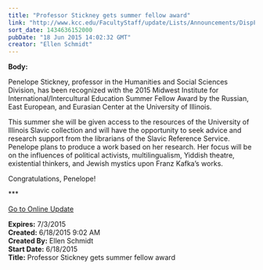```yaml
---
title: "Professor Stickney gets summer fellow award"
link: "http://www.kcc.edu/FacultyStaff/update/Lists/Announcements/DispForm.aspx?ID=1954"
sort_date: 1434636152000
pubDate: "18 Jun 2015 14:02:32 GMT"
creator: "Ellen Schmidt"
---
```


<div><b>Body:</b> <div class="ExternalClass0F16C6F229FD44A4B754ECFFBC7B924A"><p>​Penelope Stickney, professor in the Humanities and Social Sciences Division, has been recognized with the 2015 Midwest Institute for International/Intercultural Education Summer Fellow Award by the Russian, East European, and Eurasian Center at the University of Illinois. </p>
<p>This summer she will be given access to the resources of the University of Illinois Slavic collection and will have the opportunity to seek advice and research support from the librarians of the Slavic Reference Service. Penelope plans to produce a work based on her research. Her focus will be on the influences of political activists, multilingualism, Yiddish theatre, existential thinkers, and Jewish mystics upon Franz Kafka’s works.</p>
<p>Congratulations, Penelope!<br /></p>
<p>***</p>
<p><a href="/update">Go to Online Update</a></p></div></div>
<div><b>Expires:</b> 7/3/2015</div>
<div><b>Created:</b> 6/18/2015 9:02 AM</div>
<div><b>Created By:</b> Ellen Schmidt</div>
<div><b>Start Date:</b> 6/18/2015</div>
<div><b>Title:</b> Professor Stickney gets summer fellow award</div>
